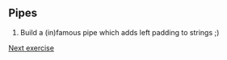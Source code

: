 ## Pipes

1. Build a (in)famous pipe which adds left padding to strings ;)

[Next exercise](7-forms-template.md)
